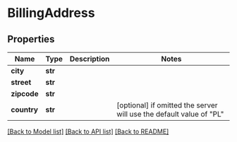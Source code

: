# BillingAddress


## Properties
Name | Type | Description | Notes
------------ | ------------- | ------------- | -------------
**city** | **str** |  | 
**street** | **str** |  | 
**zipcode** | **str** |  | 
**country** | **str** |  | [optional]  if omitted the server will use the default value of "PL"

[[Back to Model list]](../README.md#documentation-for-models) [[Back to API list]](../README.md#documentation-for-api-endpoints) [[Back to README]](../README.md)


